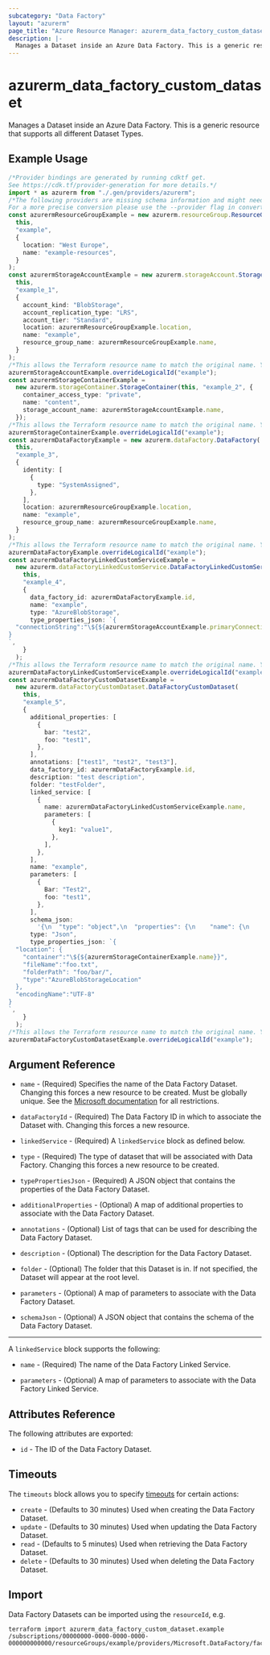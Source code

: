 ```yaml
---
subcategory: "Data Factory"
layout: "azurerm"
page_title: "Azure Resource Manager: azurerm_data_factory_custom_dataset"
description: |-
  Manages a Dataset inside an Azure Data Factory. This is a generic resource that supports all different Dataset Types.
---
```


# azurerm\_data\_factory\_custom\_dataset

Manages a Dataset inside an Azure Data Factory. This is a generic resource that supports all different Dataset Types.

## Example Usage

```typescript
/*Provider bindings are generated by running cdktf get.
See https://cdk.tf/provider-generation for more details.*/
import * as azurerm from "./.gen/providers/azurerm";
/*The following providers are missing schema information and might need manual adjustments to synthesize correctly: azurerm.
For a more precise conversion please use the --provider flag in convert.*/
const azurermResourceGroupExample = new azurerm.resourceGroup.ResourceGroup(
  this,
  "example",
  {
    location: "West Europe",
    name: "example-resources",
  }
);
const azurermStorageAccountExample = new azurerm.storageAccount.StorageAccount(
  this,
  "example_1",
  {
    account_kind: "BlobStorage",
    account_replication_type: "LRS",
    account_tier: "Standard",
    location: azurermResourceGroupExample.location,
    name: "example",
    resource_group_name: azurermResourceGroupExample.name,
  }
);
/*This allows the Terraform resource name to match the original name. You can remove the call if you don't need them to match.*/
azurermStorageAccountExample.overrideLogicalId("example");
const azurermStorageContainerExample =
  new azurerm.storageContainer.StorageContainer(this, "example_2", {
    container_access_type: "private",
    name: "content",
    storage_account_name: azurermStorageAccountExample.name,
  });
/*This allows the Terraform resource name to match the original name. You can remove the call if you don't need them to match.*/
azurermStorageContainerExample.overrideLogicalId("example");
const azurermDataFactoryExample = new azurerm.dataFactory.DataFactory(
  this,
  "example_3",
  {
    identity: [
      {
        type: "SystemAssigned",
      },
    ],
    location: azurermResourceGroupExample.location,
    name: "example",
    resource_group_name: azurermResourceGroupExample.name,
  }
);
/*This allows the Terraform resource name to match the original name. You can remove the call if you don't need them to match.*/
azurermDataFactoryExample.overrideLogicalId("example");
const azurermDataFactoryLinkedCustomServiceExample =
  new azurerm.dataFactoryLinkedCustomService.DataFactoryLinkedCustomService(
    this,
    "example_4",
    {
      data_factory_id: azurermDataFactoryExample.id,
      name: "example",
      type: "AzureBlobStorage",
      type_properties_json: `{
  "connectionString":"\${${azurermStorageAccountExample.primaryConnectionString}}"
}
`,
    }
  );
/*This allows the Terraform resource name to match the original name. You can remove the call if you don't need them to match.*/
azurermDataFactoryLinkedCustomServiceExample.overrideLogicalId("example");
const azurermDataFactoryCustomDatasetExample =
  new azurerm.dataFactoryCustomDataset.DataFactoryCustomDataset(
    this,
    "example_5",
    {
      additional_properties: [
        {
          bar: "test2",
          foo: "test1",
        },
      ],
      annotations: ["test1", "test2", "test3"],
      data_factory_id: azurermDataFactoryExample.id,
      description: "test description",
      folder: "testFolder",
      linked_service: [
        {
          name: azurermDataFactoryLinkedCustomServiceExample.name,
          parameters: [
            {
              key1: "value1",
            },
          ],
        },
      ],
      name: "example",
      parameters: [
        {
          Bar: "Test2",
          foo: "test1",
        },
      ],
      schema_json:
        '{\n  "type": "object",\n  "properties": {\n    "name": {\n      "type": "object",\n      "properties": {\n        "firstName": {\n          "type": "string"\n        },\n        "lastName": {\n          "type": "string"\n        }\n      }\n    },\n    "age": {\n      "type": "integer"\n    }\n  }\n}\n',
      type: "Json",
      type_properties_json: `{
  "location": {
    "container":"\${${azurermStorageContainerExample.name}}",
    "fileName":"foo.txt",
    "folderPath": "foo/bar/",
    "type":"AzureBlobStorageLocation"
  },
  "encodingName":"UTF-8"
}
`,
    }
  );
/*This allows the Terraform resource name to match the original name. You can remove the call if you don't need them to match.*/
azurermDataFactoryCustomDatasetExample.overrideLogicalId("example");

```

## Argument Reference

*   `name` - (Required) Specifies the name of the Data Factory Dataset. Changing this forces a new resource to be created. Must be globally unique. See the [Microsoft documentation](https://docs.microsoft.com/azure/data-factory/naming-rules) for all restrictions.

*   `dataFactoryId` - (Required) The Data Factory ID in which to associate the Dataset with. Changing this forces a new resource.

*   `linkedService` - (Required) A `linkedService` block as defined below.

*   `type` - (Required) The type of dataset that will be associated with Data Factory. Changing this forces a new resource to be created.

*   `typePropertiesJson` - (Required) A JSON object that contains the properties of the Data Factory Dataset.

*   `additionalProperties` - (Optional) A map of additional properties to associate with the Data Factory Dataset.

*   `annotations` - (Optional) List of tags that can be used for describing the Data Factory Dataset.

*   `description` - (Optional) The description for the Data Factory Dataset.

*   `folder` - (Optional) The folder that this Dataset is in. If not specified, the Dataset will appear at the root level.

*   `parameters` - (Optional) A map of parameters to associate with the Data Factory Dataset.

*   `schemaJson` - (Optional) A JSON object that contains the schema of the Data Factory Dataset.

***

A `linkedService` block supports the following:

*   `name` - (Required) The name of the Data Factory Linked Service.

*   `parameters` - (Optional) A map of parameters to associate with the Data Factory Linked Service.

## Attributes Reference

The following attributes are exported:

* `id` - The ID of the Data Factory Dataset.

## Timeouts

The `timeouts` block allows you to specify [timeouts](https://www.terraform.io/language/resources/syntax#operation-timeouts) for certain actions:

* `create` - (Defaults to 30 minutes) Used when creating the Data Factory Dataset.
* `update` - (Defaults to 30 minutes) Used when updating the Data Factory Dataset.
* `read` - (Defaults to 5 minutes) Used when retrieving the Data Factory Dataset.
* `delete` - (Defaults to 30 minutes) Used when deleting the Data Factory Dataset.

## Import

Data Factory Datasets can be imported using the `resourceId`, e.g.

```shell
terraform import azurerm_data_factory_custom_dataset.example /subscriptions/00000000-0000-0000-0000-000000000000/resourceGroups/example/providers/Microsoft.DataFactory/factories/example/datasets/example
```
